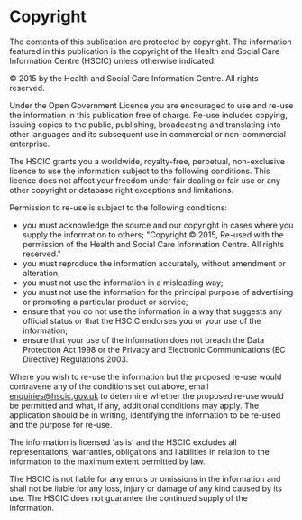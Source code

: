 
# Copyright

The contents of this publication are protected by copyright. The information featured in this publication is the copyright of the Health and Social Care Information Centre (HSCIC) unless otherwise indicated.

© 2015 by the Health and Social Care Information Centre. All rights reserved.

Under the Open Government Licence you are encouraged to use and re-use the information in this publication free of charge. Re-use includes copying, issuing copies to the public, publishing, broadcasting and translating into other languages and its subsequent use in commercial or non-commercial enterprise.

The HSCIC grants you a worldwide, royalty-free, perpetual, non-exclusive licence to use the information subject to the following conditions. This licence does not affect your freedom under fair dealing or fair use or any other copyright or database right exceptions and limitations.

Permission to re-use is subject to the following conditions:

*	you must acknowledge the source and our copyright in cases where you supply the information to others; "Copyright © 2015, Re-used with the permission of the Health and Social Care Information Centre. All rights reserved." 
*	you must reproduce the information accurately, without amendment or alteration; 
*	you must not use the information in a misleading way; 
*	you must not use the information for the principal purpose of advertising or promoting a particular product or service; 
*	ensure that you do not use the information in a way that suggests any official status or that the HSCIC endorses you or your use of the information;  
*	ensure that your use of the information does not breach the Data Protection Act 1998 or the Privacy and Electronic Communications (EC Directive) Regulations 2003.

Where you wish to re-use the information but the proposed re-use would contravene any of the conditions set out above, email enquiries@hscic.gov.uk to determine whether the proposed re-use would be permitted and what, if any, additional conditions may apply. The application should be in writing, identifying the information to be re-used and the purpose for re-use.

The information is licensed 'as is' and the HSCIC excludes all representations, warranties, obligations and liabilities in relation to the information to the maximum extent permitted by law.

The HSCIC is not liable for any errors or omissions in the information and shall not be liable for any loss, injury or damage of any kind caused by its use. The HSCIC does not guarantee the continued supply of the information.


